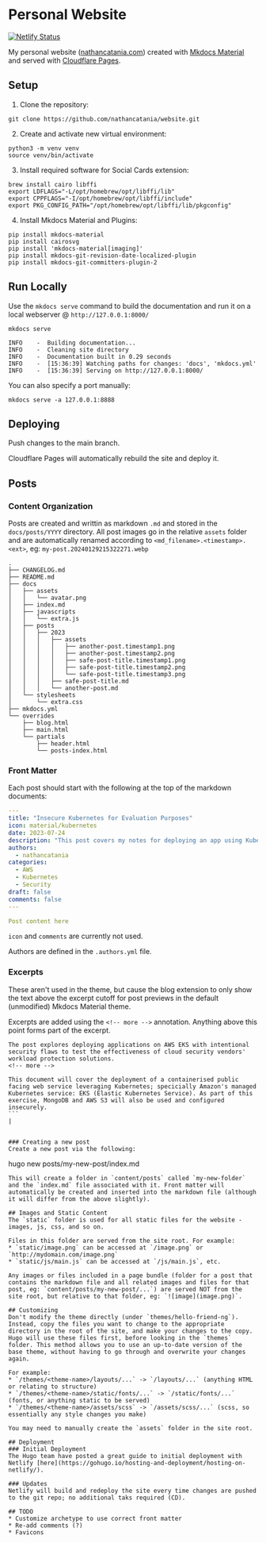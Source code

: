# Personal Website
[![Netlify Status](https://api.netlify.com/api/v1/badges/1958f9dd-27c6-42b8-b7d9-f11d4dc2f0eb/deploy-status)](https://app.netlify.com/sites/icebreaker-382490/deploys)

My personal website ([nathancatania.com](https://nathancatania.com)) created with [Mkdocs Material](https://github.com/squidfunk/mkdocs-material) and served with [Cloudflare Pages](https://pages.cloudflare.com/).

## Setup
1. Clone the repository:
```
git clone https://github.com/nathancatania/website.git
```

2. Create and activate new virtual environment:
```
python3 -m venv venv
source venv/bin/activate
```

3. Install required software for Social Cards extension:
```
brew install cairo libffi
export LDFLAGS="-L/opt/homebrew/opt/libffi/lib"
export CPPFLAGS="-I/opt/homebrew/opt/libffi/include"
export PKG_CONFIG_PATH="/opt/homebrew/opt/libffi/lib/pkgconfig"
```

4. Install Mkdocs Material and Plugins:
```
pip install mkdocs-material
pip install cairosvg
pip install 'mkdocs-material[imaging]'
pip install mkdocs-git-revision-date-localized-plugin
pip install mkdocs-git-committers-plugin-2
```

## Run Locally
Use the `mkdocs serve` command to build the documentation and run it on a local webserver @ `http://127.0.0.1:8000/`

```
mkdocs serve

INFO    -  Building documentation...
INFO    -  Cleaning site directory
INFO    -  Documentation built in 0.29 seconds
INFO    -  [15:36:39] Watching paths for changes: 'docs', 'mkdocs.yml'
INFO    -  [15:36:39] Serving on http://127.0.0.1:8000/
```

You can also specify a port manually:
```
mkdocs serve -a 127.0.0.1:8888
```

## Deploying
Push changes to the main branch.

Cloudflare Pages will automatically rebuild the site and deploy it.


## Posts
### Content Organization
Posts are created and writtin as markdown `.md` and stored in the `docs/posts/YYYY` directory. All post images go in the relative `assets` folder and are automatically renamed according to `<md_filename>.<timestamp>.<ext>`, eg: `my-post.20240129215322271.webp`

```
.
├── CHANGELOG.md
├── README.md
├── docs
│   ├── assets
│   │   └── avatar.png
│   ├── index.md
│   ├── javascripts
│   │   └── extra.js
│   ├── posts
│   │   ├── 2023
│   │   │   ├── assets
│   │   │   │   ├── another-post.timestamp1.png
│   │   │   │   ├── another-post.timestamp2.png
│   │   │   │   ├── safe-post-title.timestamp1.png
│   │   │   │   ├── safe-post-title.timestamp2.png
│   │   │   │   └── safe-post-title.timestamp3.png
│   │   │   ├── safe-post-title.md
│   │   │   └── another-post.md
│   └── stylesheets
│       └── extra.css
├── mkdocs.yml
└── overrides
    ├── blog.html
    ├── main.html
    └── partials
        ├── header.html
        └── posts-index.html
```

### Front Matter
Each post should start with the following at the top of the markdown documents:
```yaml
---
title: "Insecure Kubernetes for Evaluation Purposes"
icon: material/kubernetes
date: 2023-07-24
description: "This post covers my notes for deploying an app using Kubernetes insecurely for the purposes of evaluating cloud security services."
authors:
  - nathancatania
categories:
  - AWS
  - Kubernetes
  - Security
draft: false
comments: false
---

Post content here
```

`icon` and `comments` are currently not used.

Authors are defined in the `.authors.yml` file.

### Excerpts

These aren't used in the theme, but cause the blog extension to only show the text above the excerpt cutoff for post previews in the default (unmodified) Mkdocs Material theme.

Excerpts are added using the `<!-- more -->` annotation. Anything above this point forms part of the excerpt.

```
The post explores deploying applications on AWS EKS with intentional security flaws to test the effectiveness of cloud security vendors' workload protection solutions.
<!-- more -->

This document will cover the deployment of a containerised public facing web service leveraging Kubernetes; specicially Amazon's managed Kubernetes service: EKS (Elastic Kubernetes Service). As part of this exercise, MongoDB and AWS S3 will also be used and configured insecurely.
```                                                                   |


### Creating a new post
Create a new post via the following:
```
hugo new posts/my-new-post/index.md
```
This will create a folder in `content/posts` called `my-new-folder` and the `index.md` file associated with it. Front matter will automatically be created and inserted into the markdown file (although it will differ from the above slightly).

## Images and Static Content
The `static` folder is used for all static files for the website - images, js, css, and so on.

Files in this folder are served from the site root. For example:
* `static/image.png` can be accessed at `/image.png` or `http://mydomain.com/image.png`
* `static/js/main.js` can be accessed at `/js/main.js`, etc.

Any images or files included in a page bundle (folder for a post that contains the markdown file and all related images and files for that post, eg: `content/posts/my-new-post/...`) are served NOT from the site root, but relative to that folder, eg: `![image](image.png)`.

## Customizing
Don't modify the theme directly (under `themes/hello-friend-ng`). Instead, copy the files you want to change to the appropriate directory in the root of the site, and make your changes to the copy. Hugo will use these files first, before looking in the `themes` folder. This method allows you to use an up-to-date version of the base theme, without having to go through and overwrite your changes again.

For example:
* `/themes/<theme-name>/layouts/...` -> `/layouts/...` (anything HTML or relating to structure)
* `/themes/<theme-name>/static/fonts/...` -> `/static/fonts/...` (fonts, or anything static to be served)
* `/themes/<theme-name>/assets/scss` -> `/assets/scss/...` (scss, so essentially any style changes you make)

You may need to manually create the `assets` folder in the site root.

## Deployment
### Initial Deployment
The Hugo team have posted a great guide to initial deployment with Netlify [here](https://gohugo.io/hosting-and-deployment/hosting-on-netlify/).

### Updates
Netlify will build and redeploy the site every time changes are pushed to the git repo; no additional taks required (CD).

## TODO
* Customize archetype to use correct front matter
* Re-add comments (?)
* Favicons